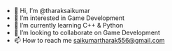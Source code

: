 - 👋 Hi, I’m @tharaksaikumar
- 👀 I’m interested in Game Development
- 🌱 I’m currently learning C++ & Python
- 💞️ I’m looking to collaborate on Game Development
- 📫 How to reach me saikumartharak556@gmail.com

<!---
tharaksaikumar/tharaksaikumar is a ✨ special ✨ repository because its `README.md` (this file) appears on your GitHub profile.
You can click the Preview link to take a look at your changes.
--->
